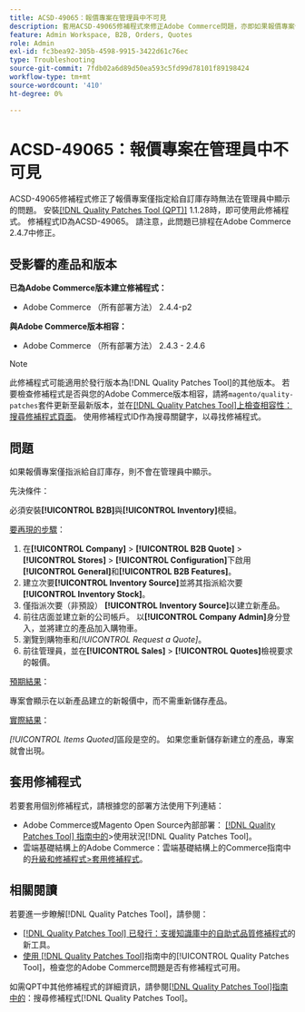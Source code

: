 ```yaml
---
title: ACSD-49065：報價專案在管理員中不可見
description: 套用ACSD-49065修補程式來修正Adobe Commerce問題，亦即如果報價專案僅指派給自訂庫存，則無法在管理員中看到報價專案。
feature: Admin Workspace, B2B, Orders, Quotes
role: Admin
exl-id: fc3bea92-305b-4598-9915-3422d61c76ec
type: Troubleshooting
source-git-commit: 7fdb02a6d89d50ea593c5fd99d78101f89198424
workflow-type: tm+mt
source-wordcount: '410'
ht-degree: 0%

---
```


# ACSD-49065：報價專案在管理員中不可見

ACSD-49065修補程式修正了報價專案僅指定給自訂庫存時無法在管理員中顯示的問題。 安裝[[!DNL Quality Patches Tool (QPT)]](https://experienceleague.adobe.com/zh-hant/docs/commerce-operations/tools/quality-patches-tool/quality-patches-tool-to-self-serve-quality-patches) 1.1.28時，即可使用此修補程式。 修補程式ID為ACSD-49065。 請注意，此問題已排程在Adobe Commerce 2.4.7中修正。

## 受影響的產品和版本

**已為Adobe Commerce版本建立修補程式：**

* Adobe Commerce （所有部署方法） 2.4.4-p2

**與Adobe Commerce版本相容：**

* Adobe Commerce （所有部署方法） 2.4.3 - 2.4.6

>[!NOTE]
>
>此修補程式可能適用於發行版本為[!DNL Quality Patches Tool]的其他版本。 若要檢查修補程式是否與您的Adobe Commerce版本相容，請將`magento/quality-patches`套件更新至最新版本，並在[[!DNL Quality Patches Tool]上檢查相容性：搜尋修補程式頁面](https://experienceleague.adobe.com/tools/commerce-quality-patches/index.html?lang=zh-Hant)。 使用修補程式ID作為搜尋關鍵字，以尋找修補程式。

## 問題

如果報價專案僅指派給自訂庫存，則不會在管理員中顯示。

先決條件：

必須安裝&#x200B;**[!UICONTROL B2B]**&#x200B;與&#x200B;**[!UICONTROL Inventory]**&#x200B;模組。

<u>要再現的步驟</u>：

1. 在&#x200B;**[!UICONTROL Company]** > **[!UICONTROL B2B Quote]** > **[!UICONTROL Stores]** > **[!UICONTROL Configuration]**&#x200B;下啟用&#x200B;**[!UICONTROL General]**&#x200B;和&#x200B;**[!UICONTROL B2B Features]**。
1. 建立次要&#x200B;**[!UICONTROL Inventory Source]**&#x200B;並將其指派給次要&#x200B;**[!UICONTROL Inventory Stock]**。
1. 僅指派次要（非預設） **[!UICONTROL Inventory Source]**&#x200B;以建立新產品。
1. 前往店面並建立新的公司帳戶。 以&#x200B;**[!UICONTROL Company Admin]**&#x200B;身分登入，並將建立的產品加入購物車。
1. 瀏覽到購物車和&#x200B;*[!UICONTROL Request a Quote]*。
1. 前往管理員，並在&#x200B;**[!UICONTROL Sales]** > **[!UICONTROL Quotes]**&#x200B;檢視要求的報價。

<u>預期結果</u>：

專案會顯示在以新產品建立的新報價中，而不需重新儲存產品。

<u>實際結果</u>：

*[!UICONTROL Items Quoted]*&#x200B;區段是空的。 如果您重新儲存新建立的產品，專案就會出現。

## 套用修補程式

若要套用個別修補程式，請根據您的部署方法使用下列連結：

* Adobe Commerce或Magento Open Source內部部署： [[!DNL Quality Patches Tool] 指南中的](/help/tools/quality-patches-tool/usage.md)>使用狀況[!DNL Quality Patches Tool]。
* 雲端基礎結構上的Adobe Commerce：雲端基礎結構上的Commerce指南中的[升級和修補程式>套用修補程式](https://experienceleague.adobe.com/docs/commerce-cloud-service/user-guide/develop/upgrade/apply-patches.html?lang=zh-Hant)。

## 相關閱讀

若要進一步瞭解[!DNL Quality Patches Tool]，請參閱：

* [[!DNL Quality Patches Tool] 已發行：支援知識庫中的自助式品質修補程式](https://experienceleague.adobe.com/zh-hant/docs/commerce-operations/tools/quality-patches-tool/quality-patches-tool-to-self-serve-quality-patches)的新工具。
* [使用 [!DNL Quality Patches Tool]](/help/tools/quality-patches-tool/patches-available-in-qpt/check-patch-for-magento-issue-with-magento-quality-patches.md)指南中的[!UICONTROL Quality Patches Tool]，檢查您的Adobe Commerce問題是否有修補程式可用。


如需QPT中其他修補程式的詳細資訊，請參閱[[!DNL Quality Patches Tool]指南中的](https://experienceleague.adobe.com/tools/commerce-quality-patches/index.html?lang=zh-Hant)：搜尋修補程式[!DNL Quality Patches Tool]。
